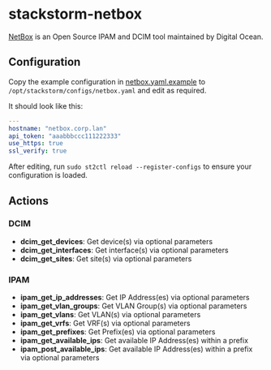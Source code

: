 # stackstorm-netbox

[NetBox](https://github.com/digitalocean/netbox) is an Open Source IPAM and DCIM tool
maintained by Digital Ocean.

## Configuration

Copy the example configuration in [netbox.yaml.example](./netbox.yaml.example)
to `/opt/stackstorm/configs/netbox.yaml` and edit as required.

It should look like this:

```yaml
---
hostname: "netbox.corp.lan"
api_token: "aaabbbccc111222333"
use_https: true
ssl_verify: true
```

After editing, run `sudo st2ctl reload --register-configs` to ensure your configuration
is loaded.

## Actions

### DCIM
- **dcim\_get\_devices**: Get device(s) via optional parameters
- **dcim\_get\_interfaces**: Get interface(s) via optional parameters
- **dcim\_get\_sites**: Get site(s) via optional parameters

### IPAM
- **ipam\_get\_ip\_addresses**: Get IP Address(es) via optional parameters
- **ipam\_get\_vlan\_groups**: Get VLAN Group(s) via optional parameters
- **ipam\_get\_vlans**: Get VLAN(s) via optional parameters
- **ipam\_get\_vrfs**: Get VRF(s) via optional parameters
- **ipam\_get\_prefixes**: Get Prefix(es) via optional parameters
- **ipam\_get\_available_ips**: Get available IP Address(es) within a prefix
- **ipam\_post\_available_ips**: Get available IP Address(es) within a prefix via optional parameters
